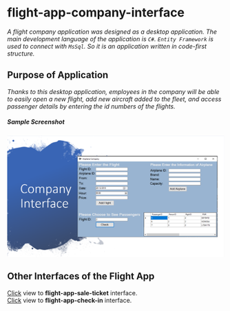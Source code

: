 # flight-app-company-interface
*A flight company application was designed as a desktop application. The main development language of the application is `C#`. `Entity Framework` is used to connect with `MsSql`. So it is an application written in code-first structure.*

## Purpose of Application
*Thanks to this desktop application, employees in the company will be able to easily open a new flight, add new aircraft added to the fleet, and access passenger details by entering the id numbers of the flights.*

##### Sample Screenshot
![company-interface](https://github.com/eroldmrclk/flight-app-company-interface/blob/master/images/company-interface.png)

## Other Interfaces of the Flight App
[Click](https://github.com/eroldmrclk/flight-app-sale-ticket) view to **flight-app-sale-ticket** interface. <br>
[Click](https://github.com/eroldmrclk/flight-app-check-in) view to **flight-app-check-in** interface.
